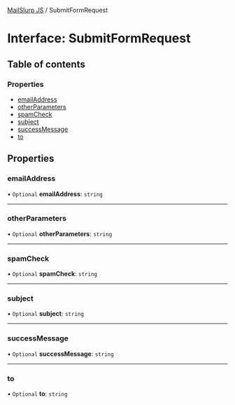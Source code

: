 [MailSlurp JS](../README.md) / SubmitFormRequest

# Interface: SubmitFormRequest

## Table of contents

### Properties

- [emailAddress](SubmitFormRequest.md#emailaddress)
- [otherParameters](SubmitFormRequest.md#otherparameters)
- [spamCheck](SubmitFormRequest.md#spamcheck)
- [subject](SubmitFormRequest.md#subject)
- [successMessage](SubmitFormRequest.md#successmessage)
- [to](SubmitFormRequest.md#to)

## Properties

### emailAddress

• `Optional` **emailAddress**: `string`

___

### otherParameters

• `Optional` **otherParameters**: `string`

___

### spamCheck

• `Optional` **spamCheck**: `string`

___

### subject

• `Optional` **subject**: `string`

___

### successMessage

• `Optional` **successMessage**: `string`

___

### to

• `Optional` **to**: `string`
